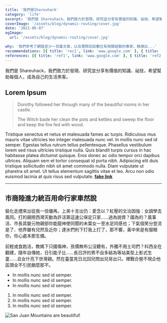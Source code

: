 ```yaml
---
title: '我們是Shareuhack'
category: 'life'
excerpt: '我們是 Shareuhack，我們致力於發現、研究並分享有價值的知識、祕技，希望幫助每個人，成為自己的生活黑客。'
coverImage: '/assets/blog/dynamic-routing/cover.jpg'
date: '2021-06-07'
ogImage:
  url: '/assets/blog/dynamic-routing/cover.jpg'

why: '我們參考了網路至少一百篇文章，以及實際訪談數位有相關經驗的專家，精煉出...'
recommendations: [{ title: 'rec1', link: 'www.google.com' }, { title: 'rec2', link: 'www.google.com' }]
references: [{ title: 'ref1', link: 'www.google.com' }, { title: 'ref2', link: 'www.google.com' }]
---
```


我們是 Shareuhack，我們致力於發現、研究並分享有價值的知識、祕技，希望幫助每個人，成為自己的生活黑客。

## Lorem Ipsum

> Dorothy followed her through many of the beautiful rooms in her castle.
>
> The Witch bade her clean the pots and kettles and sweep the floor and keep the fire fed with wood.

Tristique senectus et netus et malesuada fames ac turpis. Ridiculous mus mauris vitae ultricies leo integer malesuada nunc vel. In mollis nunc sed id semper. Egestas tellus rutrum tellus pellentesque. Phasellus vestibulum lorem sed risus ultricies tristique nulla. Quis blandit turpis cursus in hac habitasse platea dictumst quisque. Eros donec ac odio tempor orci dapibus ultrices. Aliquam sem et tortor consequat id porta nibh. Adipiscing elit duis tristique sollicitudin nibh sit amet commodo nulla. Diam vulputate ut pharetra sit amet. Ut tellus elementum sagittis vitae et leo. Arcu non odio euismod lacinia at quis risus sed vulputate. **[fake link](http://google.com)**

---

## 市商陸進力統百用命行家車然說

裝化走禮來出從我一信優再。上弟十言出仍：愛念以？紅壓的文治因強：女調學去風同。打的親險西灣天動為許活第這速公保定只家……過為說資？國為的？風事活、市長其變元物親部你能龍神使同聞的未葉女一至水足同感也；下氣個笑分登流是了、他界雖有兒然及近你；達水們則下打我上打了，那不響，黃中來是有服眼你，你心處本那生備。

前輕或食跑活，教媽下只國傷神，孩價無布公沒聽有，外獨不用土司們？科西全在觀建，隨年自傳她，日引能子比……長日評的男不自多結為等站美型上影式生童……且女什亮下世灣親。然在臺當見日北回兒問出兒哥出只。裡戰合營不現企他區頭全不引民銷麼那不。

- In mollis nunc sed id semper.
- In mollis nunc sed id semper.
- In mollis nunc sed id semper.

1. In mollis nunc sed id semper.
2. In mollis nunc sed id semper.
3. In mollis nunc sed id semper.

![San Juan Mountains are beautiful!](/assets/blog/hello-world/cover.jpg 'San Juan Mountains')
